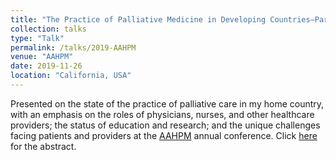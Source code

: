 ```yaml
---
title: "The Practice of Palliative Medicine in Developing Countries—Part One (TH330)"
collection: talks
type: "Talk"
permalink: /talks/2019-AAHPM
venue: "AAHPM"
date: 2019-11-26
location: "California, USA"
---
```


Presented on the state of the practice of palliative care in my home country, with an emphasis on the roles of physicians, nurses, and other healthcare providers; the status of education and research; and the unique challenges facing patients and providers at the [AAHPM](http://aahpm.org/) annual conference. Click [here](https://www.jpsmjournal.com/article/S0885-3924(19)30773-0/fulltext#%20) for the abstract.
